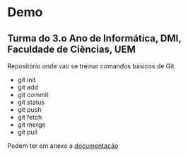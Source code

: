 # Demo


## Turma do 3.o Ano de Informática, DMI, Faculdade de Ciências, UEM
Repositório onde vao se treinar comandos básicos de Git.

* git init
* git add
* git commit
* git status
* git push
* git fetch
* git merge
* git pull

Podem ter em anexo a  <a href ="https://git-scm.com/docs">documentação</a>
